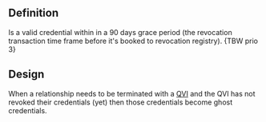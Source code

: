 ## Definition
Is a valid credential within in a 90 days grace period (the revocation transaction time frame before it's booked to revocation registry). {TBW prio 3}

## Design
When a relationship needs to be terminated with a [QVI](term_qvi) and the QVI has not revoked their credentials (yet) then those credentials become ghost credentials.


